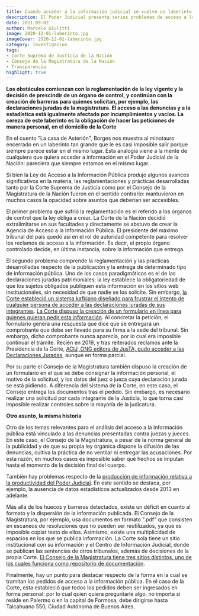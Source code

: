 ```yaml
---
title: Cuando acceder a la información judicial se vuelve un laberinto
description: El Poder Judicial presenta serios problemas de acceso a la información pública que imposibilitan el objetivo legal de transparentar su funcionamiento
date: 2021-09-02
author: Marcelo Giulitti
image: 2020-12-01-laberinto.jpg
imageCover: 2020-12-01-laberinto.jpg
category: Investigacion
tags:
- Corte Suprema de Justicia de la Nación
- Consejo de la Magistratura de la Nación
- Transparencia
highlight: true
---
```






**Los obstáculos comienzan con la reglamentación de la ley vigente y la decisión de prescindir de un órgano de control, y continúan con la creación de barreras para quienes solicitan, por ejemplo, las declaraciones juradas de la magistratura. El acceso a las denuncias y a la estadística está igualmente afectado por incumplimientos y vacíos. La cereza de este laberinto es la obligación de hacer las peticiones de manera personal, en el domicilio de la Corte**

En el cuento &quot;La casa de Asterión&quot;, Borges nos muestra al minotauro encerrado en un laberinto tan grande que le es casi imposible salir porque siempre parece estar en el mismo lugar. Esta analogía viene a la mente de cualquiera que quiera acceder a información en el Poder Judicial de la Nación: pareciera que siempre estamos en el mismo lugar.

Si bien la Ley de Acceso a la Información Pública produjo algunos avances significativos en la materia, las reglamentaciones y prácticas desarrolladas tanto por la Corte Suprema de Justicia como por el Consejo de la Magistratura de la Nación fueron en el sentido contrario: mantuvieron en muchos casos la opacidad sobre asuntos que deberían ser accesibles.

El primer problema que sufrió la reglamentación es el referido a los órganos de control que la ley obliga a crear. La Corte de la Nación decidió extralimitarse en sus facultades y directamente se abstuvo de crear la Agencia de Acceso a la Información Pública. El presidente del máximo tribunal del país quedó así en el rol de autoridad competente para resolver los reclamos de acceso a la información. Es decir, el propio órgano controlado decide, en última instancia, sobre la información que entrega.

El segundo problema comprende la reglamentación y las prácticas desarrolladas respecto de la publicación y la entrega de determinado tipo de información pública. Uno de los casos paradigmáticos es el de las declaraciones juradas patrimoniales: la ley establece la obligatoriedad de que los sujetos obligados publiquen esta información en los sitios web institucionales, sin necesidad de que nadie se los solicite. Sin embargo, [la Corte estableció un sistema kafkiano diseñado para frustrar el intento de cualquier persona de acceder a las declaraciones juradas de sus integrantes](https://justa.acij.org.ar/articulos/2020-12-01-busqueda-patrimonios). [La Corte dispuso la creación de un formulario en línea para quienes quieran pedir esta información](https://justa.acij.org.ar/articulos/2021-08-05-formulario.). Al concretar la petición, el formulario genera una respuesta que dice que se entregará un comprobante que debe ser llevado para su firma a la sede del tribunal. Sin embargo, dicho comprobante nunca aparecía, por lo cual era imposible continuar el trámite. Recién en 2019, y tras reiterados reclamos ante la Presidencia de la Corte, [ACIJ, ONG editora de JusTA, pudo acceder a las Declaraciones Juradas](https://acij.org.ar/el-acceso-a-las-declaraciones-juradas-de-la-corte-suprema/), aunque en forma parcial.

Por su parte el Consejo de la Magistratura también dispuso la creación de un formulario en el que se debe consignar la información personal, el motivo de la solicitud, y los datos del juez o jueza cuya declaración jurada se está pidiendo. A diferencia del sistema de la Corte, en este caso, el Consejo entrega los documentos tras el pedido. Sin embargo, es necesario realizar una solicitud por cada integrante de la Justicia, lo que torna casi imposible realizar controles sobre la mayoría de la judicatura.

**Otro asunto, la misma historia**

Otro de los temas relevantes para el análisis del acceso a la información pública está vinculado a las denuncias presentadas contra juezas y jueces. En este caso, el Consejo de la Magistratura, a pesar de la norma general de la publicidad y de que su propia ley orgánica dispone la difusión de las denuncias, cultiva la práctica de no ventilar ni entregar las acusaciones. Por esta razón, en muchos casos es imposible saber qué hechos se imputan hasta el momento de la decisión final del cuerpo.

También hay problemas respecto de la [producción de información relativa a la productividad del Poder Judicial](https://justa.acij.org.ar/articulos/2021-08-19-La-verdad-estad%C3%ADstica-permanece-vac%C3%ADa). En este sentido se destaca, por ejemplo, la ausencia de datos estadísticos actualizados desde 2013 en adelante.

Más allá de los huecos y barreras detectados, existe un déficit en cuanto al formato y la dispersión de la información publicada. El Consejo de la Magistratura, por ejemplo, usa documentos en formato &quot;.pdf&quot; que consisten en escaneos de resoluciones que no pueden ser reutilizados, ya que es imposible copiar texto de ellos. Asimismo, existe una multiplicidad de espacios en los que se publica información. La Corte sola tiene un sitio institucional con su información y el Centro de Información Judicial, donde se publican las sentencias de otros tribunales, además de decisiones de la propia Corte. [El Consejo de la Magistratura tiene tres sitios distintos, uno de los cuales funciona como repositorio de documentación](https://justa.acij.org.ar/articulos/2021-06-09-auxilio).

Finalmente, hay un punto para destacar respecto de la forma en la cual se tramitan los pedidos de acceso a la información pública. En el caso de la Corte, esta estableció que todos los pedidos deben ser ingresados en forma personal: por lo cual quien quiera preguntarle algo, no importa si reside en Palermo o en la capital de Formosa, debe dirigirse hasta Talcahuano 550, Ciudad Autónoma de Buenos Aires.